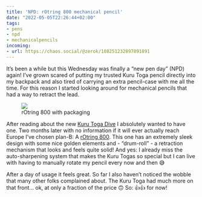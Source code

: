 ```yaml
---
title: 'NPD: rOtring 800 mechanical pencil'
date: "2022-05-05T22:26:44+02:00"
tags:
- pens
- npd
- mechanicalpencils
incoming:
- url: https://chaos.social/@zerok/108251232897891891
---
```


It’s been a while but this Wednesday was finally a “new pen day” (NPD) again! I’ve grown scared of putting my trusted Kuru Toga pencil directly into my backpack and also tired of carrying an extra pencil-case with me all the time. For this reason I started looking around for mechanical pencils that had a way to retract the lead.

<figure><img src="https://files.zerokspot.com/photos/2022/rotring800.large.jpg"><figcaption>rOtring 800 with packaging</figcaption></figure>

After reading about the new [Kuru Toga Dive](https://www.mpuni.co.jp/special/kurutogadive/) I absolutely wanted to have one. Two months later with no information if it will ever actually reach Europe I’ve chosen plan-B: A [rOtring 800](https://www.rotring.com/pens-pencils/pencils/rotring-800/SAP_1904447.html). This one has an extremely sleek design with some nice golden elements and - “drum-roll” - a retraction mechanism that looks and feels quite solid! And yes: I already miss the auto-sharpening system that makes the Kuru Togas so special but I can live with having to manually rotate my pencil every now and then 😅

After a day of usage it feels great. So far I also haven’t noticed the wobble that many other folks complained about. The Kuru Toga had much more on that front… ok, at only a fraction of the price 🙃 So: 👍👍 for now!
